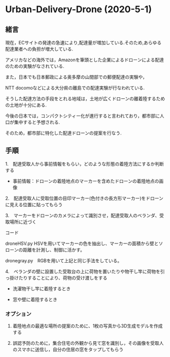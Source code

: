 # Urban-Delivery-Drone (2020-5-1)

## 緒言

現在，ECサイトの発達の急速により,配達量が増加している.そのため,あらゆる配達業者への負担が増大している.  

アメリカなどの海外では，Amazonを筆頭とした企業によるドローンによる配達のための実験がなされている.  

また，日本でも日本郵政による奥多摩の山間部での郵便配達の実験や，  

NTT docomoなどによる大分県の離島での配達実験が行なわれている.  

そうした配達方法の手段をとれる地域は，土地が広くドローンの離着陸するための土地が十分にある.  

今後の日本では，コンパクトシティー化が進行すると言われており，都市部に人口が集中すると予想される.  

そのため，都市部に特化した配達ドローンの提案を行なう.  

## 手順
1.　配達受取人から事前情報をもらい，どのような形態の着陸方法にするか判断する    
* 事前情報：ドローンの着陸地点のマーカーを含めたドローンの着陸地点の画像   

2.　配達受取人に受取位置の目印マーカー(色付きの長方形マーカー)をドローンに見える位置に貼ってもらう  

3.　マーカーをドローンのカメラによって識別させ，配達受取人のベランダ、受取場所に近づく  

コード

droneHSV.py   HSVを用いてマーカーの色を抽出し、マーカーの面積から壁とソローンの距離を計測し、制御に活かす。

dronegray.py　RGBを用いて上記と同じ手法をしている。

4.　ベランダの壁に設置した受取台の上に荷物を置いたりや物干し竿に荷物を引っ掛けたりすることにより、荷物の受け渡しをする

* 洗濯物干し竿に着陸するとき  

* 窓や壁に着陸するとき  

### オプション
1. 着陸地点の最適な場所の提案のために、1枚の写真から3D生成モデルを作成する

2. 誤認予防のために，集合住宅の外観から見て窓を識別し，その画像を受取人のスマホに送信し，自分の住居の窓をタップしてもらう
